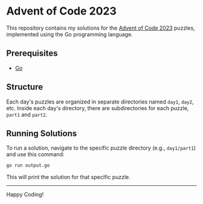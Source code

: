 # Advent of Code 2023

This repository contains my solutions for the [Advent of Code 2023](https://adventofcode.com/2023) puzzles, implemented using the Go programming language.

## Prerequisites

- [Go](https://go.dev/)

## Structure

Each day's puzzles are organized in separate directories named `day1`, `day2`, etc. Inside each day's directory, there are subdirectories for each puzzle, `part1` and `part2`. 

## Running Solutions

To run a solution, navigate to the specific puzzle directory (e.g., `day1/part1`) and use this command:

```bash
go run output.go
```

This will print the solution for that specific puzzle.

---

Happy Coding!
